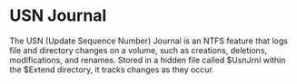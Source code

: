 # USN Journal


The USN (Update Sequence Number) Journal is an NTFS feature that logs file and directory changes on a volume, such as creations, deletions, modifications, and renames. Stored in a hidden file called $UsnJrnl within the $Extend directory, it tracks changes as they occur.
